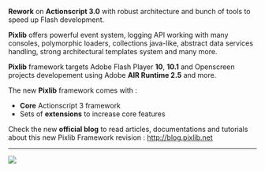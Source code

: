 **Rework** on **Actionscript 3.0** with robust architecture and bunch of tools to speed up Flash development.

**Pixlib** offers powerful event system, logging API working with many consoles, polymorphic loaders, collections java-like, abstract data services handling, strong architectural templates system and many more.

**Pixlib** framework targets Adobe Flash Player **10**, **10.1** and Openscreen projects developement using Adobe **AIR Runtime 2.5** and more.

The new **Pixlib** framework comes with :
  * **Core** Actionscript 3 framework
  * Sets of **extensions** to increase core features

Check the new **official blog** to read articles, documentations and tutorials about this new Pixlib Framework revision : http://blog.pixlib.net


---


[![](http://fdt.powerflasher.de/fileadmin/media/supported_206x50px.png)](http://www.fdt.powerflasher.com)